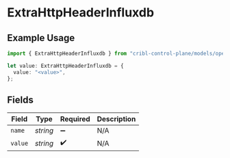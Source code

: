 # ExtraHttpHeaderInfluxdb

## Example Usage

```typescript
import { ExtraHttpHeaderInfluxdb } from "cribl-control-plane/models/operations";

let value: ExtraHttpHeaderInfluxdb = {
  value: "<value>",
};
```

## Fields

| Field              | Type               | Required           | Description        |
| ------------------ | ------------------ | ------------------ | ------------------ |
| `name`             | *string*           | :heavy_minus_sign: | N/A                |
| `value`            | *string*           | :heavy_check_mark: | N/A                |